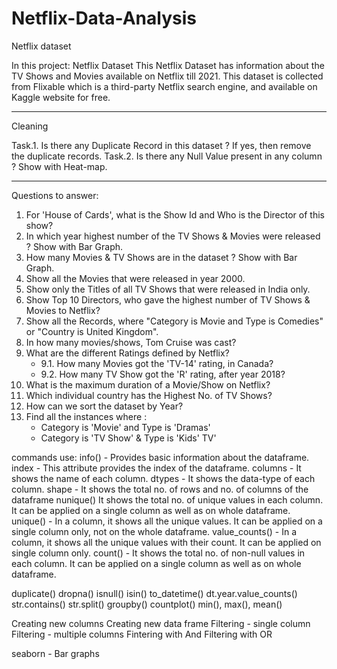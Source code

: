 # Netflix-Data-Analysis
Netflix dataset

In this project:
Netflix Dataset
This Netflix Dataset has information about the TV Shows and Movies available on Netflix till 2021.
This dataset is collected from Flixable which is a third-party Netflix search engine, and available on Kaggle website for free.
___________________________________________________________________________________________________________________________________

Cleaning

Task.1. Is there any Duplicate Record in this dataset ? If yes, then remove the duplicate records.
Task.2. Is there any Null Value present in any column ? Show with Heat-map.
____________________________________________________________________________________________________________________________________

Questions to answer:

1. For 'House of Cards', what is the Show Id and Who is the Director of this show?
2. In which year highest number of the TV Shows & Movies were released ? Show with Bar Graph.
3. How many Movies & TV Shows are in the dataset ? Show with Bar Graph.
4. Show all the Movies that were released in year 2000.
5. Show only the Titles of all TV Shows that were released in India only.
6. Show Top 10 Directors, who gave the highest number of TV Shows & Movies to Netflix?
7. Show all the Records, where "Category is Movie and Type is Comedies" or "Country is United Kingdom".
8. In how many movies/shows, Tom Cruise was cast?
9. What are the different Ratings defined by Netflix?
    - 9.1. How many Movies got the 'TV-14' rating, in Canada?
    - 9.2. How many TV Show got the 'R' rating, after year 2018?
10. What is the maximum duration of a Movie/Show on Netflix?
11. Which individual country has the Highest No. of TV Shows?
12. How can we sort the dataset by Year?
13. Find all the instances where : 
    - Category is 'Movie' and Type is 'Dramas'
    - Category is 'TV Show' & Type is 'Kids' TV'


commands use:
info() - Provides basic information about the dataframe.
index - This attribute provides the index of the dataframe.
columns - It shows the name of each column.
dtypes - It shows the data-type of each column.
shape - It shows the total no. of rows and no. of columns of the dataframe
nunique() It shows the total no. of unique values in each column. It can be applied on a single column as well as on whole dataframe.
unique() - In a column, it shows all the unique values. It can be applied on a single column only, not on the whole dataframe.
value_counts() - In a column, it shows all the unique values with their count. It can be applied on single column only.
count() - It shows the total no. of non-null values in each column. It can be applied on a single column as well as on whole dataframe.

duplicate()
dropna()
isnull()
isin()
to_datetime()
dt.year.value_counts() 
str.contains()
str.split()
groupby()
countplot()
min(), max(), mean()

Creating new columns
Creating new data frame
Filtering - single column
Filtering - multiple columns
Fintering with And
Filtering with OR

seaborn - Bar graphs
